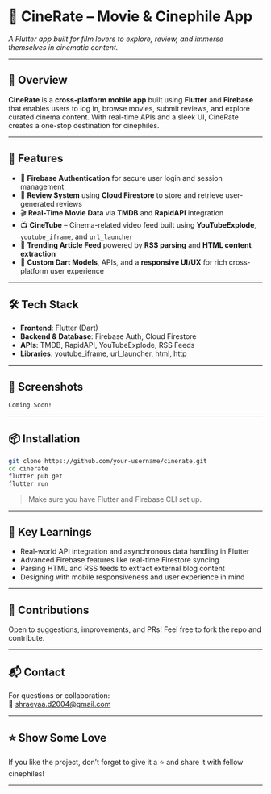

# 🎥 CineRate – Movie & Cinephile App  
*A Flutter app built for film lovers to explore, review, and immerse themselves in cinematic content.*

---

## 🌟 Overview

**CineRate** is a **cross-platform mobile app** built using **Flutter** and **Firebase** that enables users to log in, browse movies, submit reviews, and explore curated cinema content. With real-time APIs and a sleek UI, CineRate creates a one-stop destination for cinephiles.

---

## 🚀 Features

- 🔐 **Firebase Authentication** for secure user login and session management  
- 💬 **Review System** using **Cloud Firestore** to store and retrieve user-generated reviews  
- 🎬 **Real-Time Movie Data** via **TMDB** and **RapidAPI** integration  
- 📺 **CineTube** – Cinema-related video feed built using **YouTubeExplode**, `youtube_iframe`, and `url_launcher`  
- 📰 **Trending Article Feed** powered by **RSS parsing** and **HTML content extraction**  
- 📱 **Custom Dart Models**, APIs, and a **responsive UI/UX** for rich cross-platform user experience

---

## 🛠️ Tech Stack

- **Frontend**: Flutter (Dart)
- **Backend & Database**: Firebase Auth, Cloud Firestore  
- **APIs**: TMDB, RapidAPI, YouTubeExplode, RSS Feeds  
- **Libraries**: youtube_iframe, url_launcher, html, http

---

## 📸 Screenshots

<!-- Add screenshots here -->
```
Coming Soon!
```

---

## 📦 Installation

```bash
git clone https://github.com/your-username/cinerate.git
cd cinerate
flutter pub get
flutter run
```

> Make sure you have Flutter and Firebase CLI set up.

---

## 🧠 Key Learnings

- Real-world API integration and asynchronous data handling in Flutter  
- Advanced Firebase features like real-time Firestore syncing  
- Parsing HTML and RSS feeds to extract external blog content  
- Designing with mobile responsiveness and user experience in mind

---

## 🙌 Contributions

Open to suggestions, improvements, and PRs! Feel free to fork the repo and contribute.

---

## 📬 Contact

For questions or collaboration:  
📧 shraeyaa.d2004@gmail.com

---

## ⭐ Show Some Love

If you like the project, don’t forget to give it a ⭐ and share it with fellow cinephiles!

---


